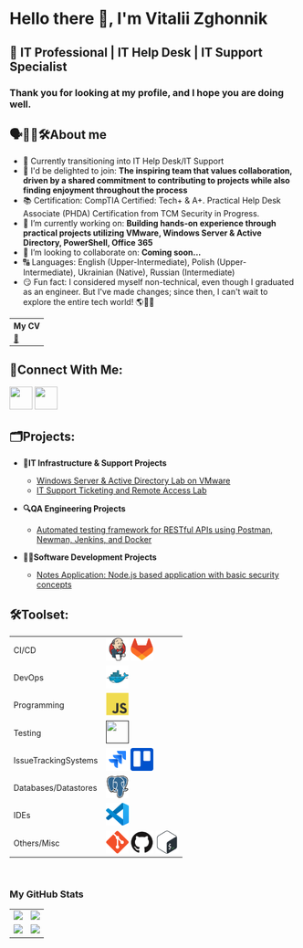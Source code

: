 # Hello there 👋, I'm Vitalii Zghonnik
## 🚀 IT Professional | IT Help Desk | IT Support Specialist
### Thank you for looking at my profile, and I hope you are doing well.
<h2>🗣️👨‍💻🛠️About me</h2>

- 🔭 Currently transitioning into IT Help Desk/IT Support
- 🤝 I'd be delighted to join: __The inspiring team that values collaboration, driven by a shared commitment to contributing to projects while also finding enjoyment throughout the process__
- 📚 Certification: CompTIA Certified: Tech+ & A+. Practical Help Desk Associate (PHDA) Certification from TCM Security in Progress.
- 🌱 I’m currently working on: __Building hands-on experience through practical projects utilizing VMware, Windows Server & Active Directory, PowerShell, Office 365__
- 👯 I’m looking to collaborate on: __Coming soon...__
- 🔠 Languages: English (Upper-Intermediate), Polish (Upper-Intermediate), Ukrainian (Native), Russian (Intermediate)
- 😏 Fun fact: I considered myself non-technical, even though I graduated as an engineer. But I've made changes; since then, I can't wait to explore the entire tech world! 🌎👨‍💻

<table>
    <tr>
        <th>My CV</th>
    </tr>
    <tr>
        <td>
            <a href="https://github.com/vitaliizghonnik/resume/blob/main/CV%20-%20Vitalii%20Zghonnik.pdf">📃</a>
        </td>
    </tr>
</table>



<h2>🤝Connect With Me:</h2>

<a href="https://www.linkedin.com/in/vitaliizghonnik/"><img src="https://www.vectorlogo.zone/logos/linkedin/linkedin-icon.svg" width="40" height="40"/></a>
<a href="mailto:vitalii.zghonnik@gmail.com"><img src="https://www.vectorlogo.zone/logos/gmail/gmail-icon.svg" width="40" height="40"/></a>

<h2>🗂️Projects:</h2>

- <b>💼IT Infrastructure & Support Projects</b>
  - [Windows Server & Active Directory Lab on VMware](https://github.com/vitaliizghonnik/windows-server-2025-ad-lab)
  - [IT Support Ticketing and Remote Access Lab](https://github.com/vitaliizghonnik/it-support-ticketing-lab)
    
- <b>🔍QA Engineering Projects</b>
  - [Automated testing framework for RESTful APIs using Postman, Newman, Jenkins, and Docker](https://github.com/vitaliizghonnik/trello-rest-api-automation-testing)
    
- <b>👨‍💻Software Development Projects</b>
  - [Notes Application: Node.js based application with basic security concepts](https://github.com/vitaliizghonnik/secure-notes-app)

<h2>🛠️Toolset:</h2>

<table>
    <tr>
        <td>CI/CD</td>
        <td>
            <a href=""><img src="https://github.com/devicons/devicon/blob/v2.13.0/icons/jenkins/jenkins-original.svg" width="40" height="40"/></a>
            <a href=""><img src="https://github.com/devicons/devicon/blob/v2.13.0/icons/gitlab/gitlab-original.svg" width="40" height="40"/></a>
        </td>
    </tr>
    <tr>
        <td>DevOps</td>
        <td>
            <a href=""><img src="https://github.com/devicons/devicon/blob/v2.13.0/icons/docker/docker-original.svg" width="40" height="40"/></a>
        </td>
    </tr>
    <tr>
        <td>Programming</td>
        <td>
            <a href=""><img src="https://github.com/devicons/devicon/blob/v2.13.0/icons/javascript/javascript-original.svg" width="40" height="40"/></a>
        </td>
    </tr>
    <tr>
        <td>Testing</td>
        <td>
            <a href=""><img src="https://www.vectorlogo.zone/logos/getpostman/getpostman-icon.svg" width="40" height="40"/></a>
            <!-- <a href=""><img src=""/></a>
            <a href=""><img src=""/></a>
            <a href=""><img src=""/></a> -->
        </td>
    </tr>
    <tr>
        <td>IssueTrackingSystems</td>
        <td>
            <a href=""><img src="https://github.com/devicons/devicon/blob/v2.13.0/icons/jira/jira-original.svg" width="40" height="40"/></a>
            <a href=""><img src="https://github.com/devicons/devicon/blob/v2.13.0/icons/trello/trello-plain.svg" width="40" height="40"/></a>
        </td>
    </tr>
    <tr>
        <td>Databases/Datastores</td>
        <td>
            <a href=""><img src="https://github.com/devicons/devicon/blob/v2.13.0/icons/postgresql/postgresql-original.svg" width="40" height="40"/></a>
        </td>
    </tr>
    <tr>
        <td>IDEs</td>
        <td>
            <a href=""><img src="https://github.com/devicons/devicon/blob/v2.13.0/icons/vscode/vscode-original.svg" width="40" height="40"/></a>
            <!-- <a href=""><img src="https://worldvectorlogo.com/download/sublime-text.svg"/></a> -->
        </td>
    </tr>
    <tr>
        <td>Others/Misc</td>
        <td>
            <a href=""><img src="https://github.com/devicons/devicon/blob/v2.13.0/icons/git/git-original.svg" width="40" height="40"/></a>
            <a href=""><img src="https://github.com/devicons/devicon/blob/v2.13.0/icons/github/github-original.svg" width="40" height="40"/></a>
            <a href=""><img src="https://github.com/devicons/devicon/blob/v2.13.0/icons/bash/bash-original.svg" width="40" height="40"/></a>
            <!-- <a href=""><img src=""/></a> -->
        </td>
    </tr>
</table>


<br/>

### My GitHub Stats

<table>
    <tr>
        <td>
            <img src="https://github-profile-trophy.vercel.app/?username=vitaliizghonnik&row=3&column=4&no-bg=true"/>
        </td>
        <td>
            <img src="https://github-readme-streak-stats.herokuapp.com/?user=vitaliizghonnik"/>
        </td> 
    </tr>
    <tr>
        <td>
            <img src="https://github-readme-stats.vercel.app/api?username=vitaliizghonnik&count_private=true&show_icons=true&theme=tokyonight"/>
        </td>
        <td>
            <img src="https://github-readme-stats.vercel.app/api/top-langs?username=vitaliizghonnik&langs_count=10&layout=compact"/>
        </td>
    </tr>
</table>

<!--
**vitaliizghonnik/vitaliizghonnik** is a ✨ _special_ ✨ repository because its `README.md` (this file) appears on your GitHub profile.

Here are some ideas to get you started:

- 🔭 I’m currently working on ...
- 🌱 I’m currently learning ...
- 👯 I’m looking to collaborate on ...
- 🤔 I’m looking for help with ...
- 💬 Ask me about ...
- 📫 How to reach me: ...
- 😄 Pronouns: ...
- ⚡ Fun fact: ...
-->

